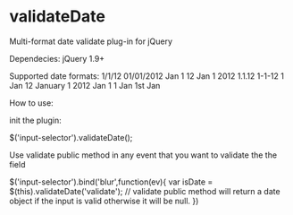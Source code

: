 validateDate
============

Multi-format date validate plug-in for jQuery

Dependecies:
jQuery 1.9+

Supported date formats:
  1/1/12
  01/01/2012
  Jan 1 12
  Jan 1 2012
  1.1.12
  1-1-12
  1 Jan 12
  January 1 2012
  Jan 1
  1 Jan
  1st Jan

How to use:

init the plugin:

$('input-selector').validateDate();

Use validate public method in any event that you want to validate the the field

$('input-selector').bind('blur',function(ev){
  var isDate = $(this).validateDate('validate');
  // validate public method will return a date object if the input is valid otherwise it will be null.
})

